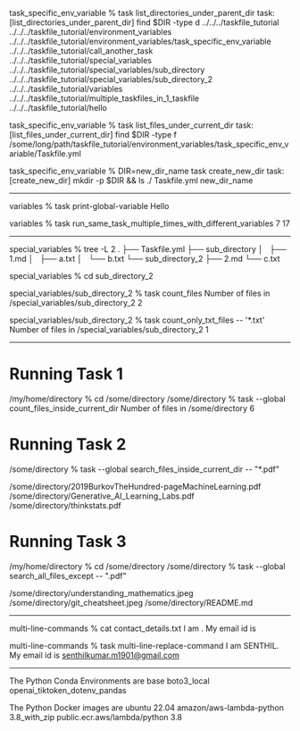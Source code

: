 task_specific_env_variable % task list_directories_under_parent_dir 
task: [list_directories_under_parent_dir] find $DIR -type d
../../../taskfile_tutorial
../../../taskfile_tutorial/environment_variables
../../../taskfile_tutorial/environment_variables/task_specific_env_variable
../../../taskfile_tutorial/call_another_task
../../../taskfile_tutorial/special_variables
../../../taskfile_tutorial/special_variables/sub_directory
../../../taskfile_tutorial/special_variables/sub_directory_2
../../../taskfile_tutorial/variables
../../../taskfile_tutorial/multiple_taskfiles_in_1_taskfile
../../../taskfile_tutorial/hello

task_specific_env_variable % task list_files_under_current_dir 
task: [list_files_under_current_dir] find $DIR -type f
/some/long/path/taskfile_tutorial/environment_variables/task_specific_env_variable/Taskfile.yml

task_specific_env_variable % DIR=new_dir_name task create_new_dir
task: [create_new_dir] mkdir -p $DIR && ls ./
Taskfile.yml    new_dir_name

---

variables % task print-global-variable
Hello

variables % task run_same_task_multiple_times_with_different_variables
       7
      17


---

special_variables % tree -L 2
.
├── Taskfile.yml
├── sub_directory
│   ├── 1.md
│   ├── a.txt
│   └── b.txt
└── sub_directory_2
    ├── 2.md
    └── c.txt

special_variables % cd sub_directory_2

special_variables/sub_directory_2 % task count_files 
Number of files in /special_variables/sub_directory_2 
       2

special_variables/sub_directory_2 % task count_only_txt_files -- '*.txt'
Number of files in /special_variables/sub_directory_2 
       1

---

# Running Task 1
/my/home/directory % cd /some/directory
/some/directory % task --global count_files_inside_current_dir 
Number of files in /some/directory
       6

# Running Task 2
/some/directory % task --global search_files_inside_current_dir -- "*.pdf"

/some/directory/2019BurkovTheHundred-pageMachineLearning.pdf
/some/directory/Generative_AI_Learning_Labs.pdf
/some/directory/thinkstats.pdf

# Running Task 3
/my/home/directory % cd /some/directory
/some/directory % task --global search_all_files_except -- ".pdf"

/some/directory/understanding_mathematics.jpeg
/some/directory/git_cheatsheet.jpeg
/some/directory/README.md

---

multi-line-commands % cat contact_details.txt
I am <NAME>. My email id is <EMAIL>

multi-line-commands % task multi-line-replace-command
I am SENTHIL. My email id is senthilkumar.m1901@gmail.com

---

The Python Conda Environments are
base
boto3_local
openai_tiktoken_dotenv_pandas

The Python Docker images are
ubuntu 22.04
amazon/aws-lambda-python 3.8_with_zip
public.ecr.aws/lambda/python 3.8
